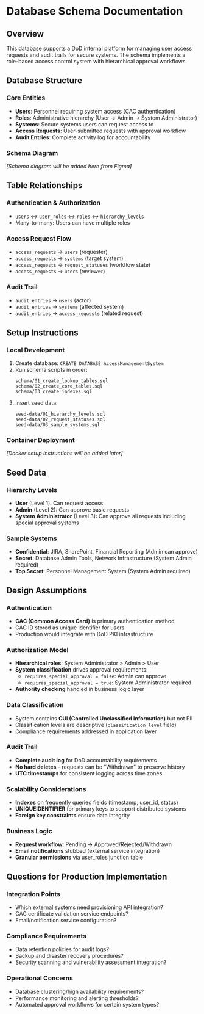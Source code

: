 # Database Schema Documentation

## Overview
This database supports a DoD internal platform for managing user access requests and audit trails for secure systems. The schema implements a role-based access control system with hierarchical approval workflows.

## Database Structure

### Core Entities
- **Users**: Personnel requiring system access (CAC authentication)
- **Roles**: Administrative hierarchy (User → Admin → System Administrator)  
- **Systems**: Secure systems users can request access to
- **Access Requests**: User-submitted requests with approval workflow
- **Audit Entries**: Complete activity log for accountability

### Schema Diagram
*[Schema diagram will be added here from Figma]*

## Table Relationships

### Authentication & Authorization
- `users` ↔ `user_roles` ↔ `roles` ↔ `hierarchy_levels`
- Many-to-many: Users can have multiple roles

### Access Request Flow
- `access_requests` → `users` (requester)
- `access_requests` → `systems` (target system)
- `access_requests` → `request_statuses` (workflow state)
- `access_requests` → `users` (reviewer)

### Audit Trail
- `audit_entries` → `users` (actor)
- `audit_entries` → `systems` (affected system)
- `audit_entries` → `access_requests` (related request)

## Setup Instructions

### Local Development
1. Create database: `CREATE DATABASE AccessManagementSystem`
2. Run schema scripts in order:
   ```
   schema/01_create_lookup_tables.sql
   schema/02_create_core_tables.sql  
   schema/03_create_indexes.sql
   ```
3. Insert seed data:
   ```
   seed-data/01_hierarchy_levels.sql
   seed-data/02_request_statuses.sql
   seed-data/03_sample_systems.sql
   ```

### Container Deployment
*[Docker setup instructions will be added later]*

## Seed Data

### Hierarchy Levels
- **User** (Level 1): Can request access
- **Admin** (Level 2): Can approve basic requests  
- **System Administrator** (Level 3): Can approve all requests including special approval systems

### Sample Systems
- **Confidential**: JIRA, SharePoint, Financial Reporting (Admin can approve)
- **Secret**: Database Admin Tools, Network Infrastructure (System Admin required)
- **Top Secret**: Personnel Management System (System Admin required)

## Design Assumptions

### Authentication
- **CAC (Common Access Card)** is primary authentication method
- CAC ID stored as unique identifier for users
- Production would integrate with DoD PKI infrastructure

### Authorization Model
- **Hierarchical roles**: System Administrator > Admin > User
- **System classification** drives approval requirements:
  - `requires_special_approval = false`: Admin can approve
  - `requires_special_approval = true`: System Administrator required
- **Authority checking** handled in business logic layer

### Data Classification
- System contains **CUI (Controlled Unclassified Information)** but not PII
- Classification levels are descriptive (`classification_level` field)
- Compliance requirements addressed in application layer

### Audit Trail
- **Complete audit log** for DoD accountability requirements
- **No hard deletes** - requests can be "Withdrawn" to preserve history
- **UTC timestamps** for consistent logging across time zones

### Scalability Considerations
- **Indexes** on frequently queried fields (timestamp, user_id, status)
- **UNIQUEIDENTIFIER** for primary keys to support distributed systems
- **Foreign key constraints** ensure data integrity

### Business Logic
- **Request workflow**: Pending → Approved/Rejected/Withdrawn
- **Email notifications** stubbed (external service integration)
- **Granular permissions** via user_roles junction table

## Questions for Production Implementation

### Integration Points
- Which external systems need provisioning API integration?
- CAC certificate validation service endpoints?
- Email/notification service configuration?

### Compliance Requirements  
- Data retention policies for audit logs?
- Backup and disaster recovery procedures?
- Security scanning and vulnerability assessment integration?

### Operational Concerns
- Database clustering/high availability requirements?
- Performance monitoring and alerting thresholds?
- Automated approval workflows for certain system types?
